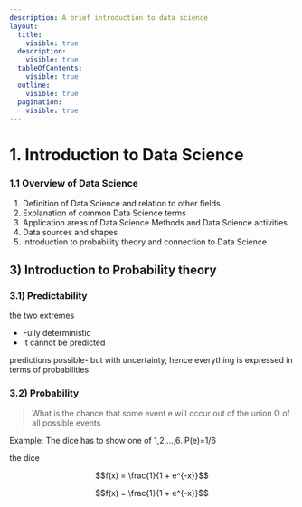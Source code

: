 ```yaml
---
description: A brief introduction to data science
layout:
  title:
    visible: true
  description:
    visible: true
  tableOfContents:
    visible: true
  outline:
    visible: true
  pagination:
    visible: true
---
```


# 1. Introduction to Data Science

### 1.1 Overview of Data Science

1. Definition of Data Science and relation to other fields
2. Explanation of common Data Science terms
3. Application areas of Data Science Methods and Data Science activities
4. Data sources and shapes
5. Introduction to probability theory and connection to Data Science

## 3) Introduction to Probability theory

### 3.1) Predictability

the two extremes

* Fully deterministic
* It cannot be predicted

predictions possible- but with uncertainty, hence everything is expressed in terms of probabilities

### 3.2) Probability

> What is the chance that some event e will occur out of the union Ω of all possible events

Example: The dice has to show one of 1,2,...,6. P(e)=1/6

the dice

$$f(x) = \frac{1}{1 + e^{-x}}$$

$$f(x) = \frac{1}{1 + e^{-x}}$$



